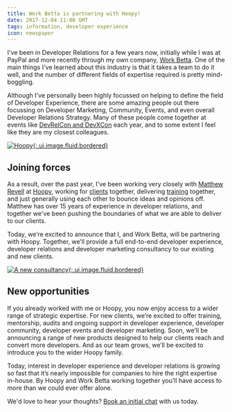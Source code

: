 ```yaml
---
title: Work Betta is partnering with Hoopy!
date: 2017-12-04 11:00 GMT
tags: information, developer experience
icon: newspaper
---
```


I've been in Developer Relations for a few years now, initially while I was at PayPal and more recently through my own company, [Work Betta](https://betta.io). One of the main things I've learned about this industry is that it takes a team to do it well, and the number of different fields of expertise required is pretty mind-boggling.

Although I've personally been highly focussed on helping to define the field of Developer Experience, there are some amazing people out there focussing on Developer Marketing, Community, Events, and even overall Developer Relations Strategy. Many of these people come together at events like [DevRelCon and DevXCon](https://devrelcon.net/) each year, and to some extent I feel like they are my closest colleagues.

[![Hoopy](/images/blog/2017/joining-hoopy/logo.jpg){:.ui.image.fluid.bordered}](https://hoopy.io)

## Joining forces

As a result, over the past year, I've been working very closely with [Matthew Revell](https://twitter.com/matthewrevell?lang=en) at [Hoopy](https://hoopy.io), working for [clients](https://hoopy.io) together, delivering [training](https://london-2017.devrel.net/#training) together, and just generally using each other to bounce ideas and opinions off. Matthew has over 15 years of experience in developer relations, and together we've been pushing the boundaries of what we are able to deliver to our clients.

Today, we’re excited to announce that I, and Work Betta, will be partnering with Hoopy. Together, we’ll provide a full end-to-end developer experience, developer relations and developer marketing consultancy to our existing and new clients.

[![A new consultancy](/images/blog/2017/joining-hoopy/tagline.jpg){:.ui.image.fluid.bordered}](https://hoopy.io)

## New opportunities

If you already worked with me or Hoopy, you now enjoy access to a wider range of strategic expertise. For new clients, we’re excited to offer training, mentorship, audits and ongoing support in developer experience, developer community, developer events and developer marketing. Soon, we’ll be announcing a range of new products designed to help our clients reach and convert more developers. And as our team grows, we’ll be excited to introduce you to the wider Hoopy family.

Today, interest in developer experience and developer relations is growing so fast that it’s nearly impossible for companies to hire the right expertise in-house. By Hoopy and Work Betta working together you’ll have access to more than we could ever offer alone.

We'd love to hear your thoughts? [Book an initial chat](mailto:cristiano@hoopy.io) with us today.
